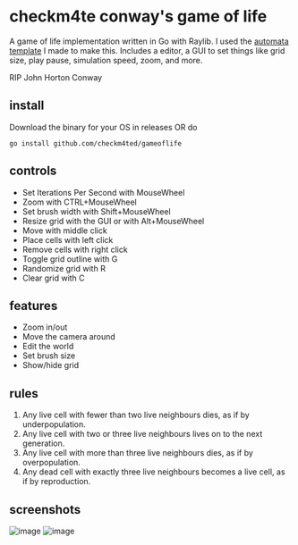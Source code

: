 # checkm4te conway's game of life
A game of life implementation written in Go with Raylib. I used the [automata template](https://github.com/checkm4ted/automata) I made to make this.
Includes a editor, a GUI to set things like grid size, play pause, simulation speed, zoom, and more.

RIP John Horton Conway 

## install
Download the binary for your OS in releases OR do
```
go install github.com/checkm4ted/gameoflife
```

## controls
- Set Iterations Per Second with MouseWheel
- Zoom with CTRL+MouseWheel
- Set brush width with Shift+MouseWheel
- Resize grid with the GUI or with Alt+MouseWheel
- Move with middle click
- Place cells with left click
- Remove cells with right click
- Toggle grid outline with G
- Randomize grid with R
- Clear grid with C

## features
- Zoom in/out
- Move the camera around
- Edit the world
- Set brush size
- Show/hide grid

## rules
1. Any live cell with fewer than two live neighbours dies, as if by underpopulation.  
2. Any live cell with two or three live neighbours lives on to the next generation.  
3. Any live cell with more than three live neighbours dies, as if by overpopulation.  
4. Any dead cell with exactly three live neighbours becomes a live cell, as if by reproduction.

## screenshots
![image](example.gif)
![image](https://github.com/checkm4ted/gameoflife/assets/146487129/aa3a6865-2cb1-437d-9e75-6e90d7ba00da)

